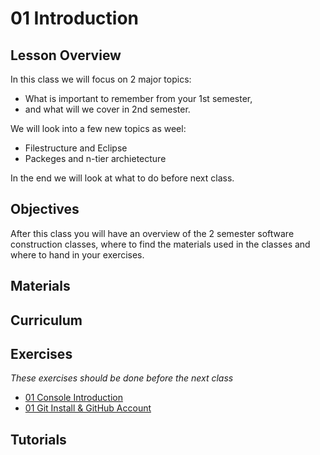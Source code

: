 
01 Introduction
===============
## Lesson Overview ##
In this class we will focus on 2 major topics:    
* What is important to remember from your 1st semester, 
* and what will we cover in 2nd semester.    

We will look into a few new topics as weel:   
* Filestructure and Eclipse
* Packeges and n-tier archietecture

In the end we will look at what to do before next class.  

## Objectives ##
After this class you will have an overview of the 2 semester software construction classes, where to find the materials used in the classes and where to hand in your exercises.    
  
 

## Materials ##
## Curriculum ##

## Exercises ##
_These exercises should be done before the next class_
  * [01 Console Introduction](https://docs.google.com/document/d/1sLW_QYikQfAa5ijx7wuqtFaTZ80Ho9Q34tHCbNuFpTI/pub)
  * [01 Git Install & GitHub Account](https://docs.google.com/document/d/1wzbt_mnjb49T07346TfcOuKAAHPcX1whzGCAdsEG7WU/pub)

## Tutorials ##